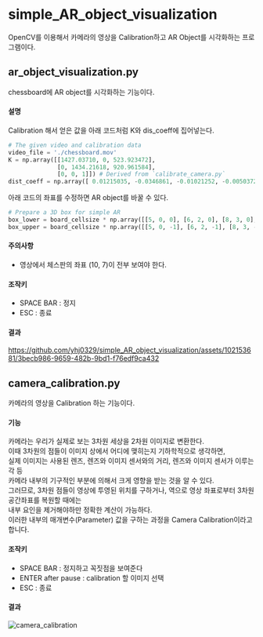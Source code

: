# simple_AR_object_visualization
OpenCV를 이용해서 카메라의 영상을 Calibration하고 AR Object를 시각화하는 프로그램이다.

## ar_object_visualization.py
chessboard에 AR object를 시각화하는 기능이다.

#### 설명
Calibration 해서 얻은 값을 아래 코드처럼 K와 dis_coeff에 집어넣는다.
```python
# The given video and calibration data
video_file = './chessboard.mov'
K = np.array([[1427.03710, 0, 523.923472],
              [0, 1434.21618, 920.961584],
              [0, 0, 1]]) # Derived from `calibrate_camera.py`
dist_coeff = np.array([ 0.01215035, -0.0346861, -0.01021252, -0.0050372, 0.03557859])
```
아래 코드의 좌표를 수정하면 AR object를 바꿀 수 있다.
```python
# Prepare a 3D box for simple AR
box_lower = board_cellsize * np.array([[5, 0, 0], [6, 2, 0], [8, 3, 0], [6, 4, 0], [5, 6, 0], [4, 4, 0], [2, 3, 0], [4, 2, 0]])
box_upper = board_cellsize * np.array([[5, 0, -1], [6, 2, -1], [8, 3, -1], [6, 4, -1], [5, 6, -1], [4, 4, -1], [2, 3, -1], [4, 2, -1]])
```

#### 주의사항
- 영상에서 체스판의 좌표 (10, 7)이 전부 보여야 한다.

#### 조작키
- SPACE BAR : 정지
- ESC : 종료

#### 결과
https://github.com/yhj0329/simple_AR_object_visualization/assets/102153681/3becb986-9659-482b-9bd1-f76edf9ca432

## camera_calibration.py
카메라의 영상을 Calibration 하는 기능이다.

#### 기능
카메라는 우리가 실제로 보는 3차원 세상을 2차원 이미지로 변환한다.  
이때 3차원의 점들이 이미지 상에서 어디에 맺히는지 기하학적으로 생각하면,  
실제 이미지는 사용된 렌즈, 렌즈와 이미지 센서와의 거리, 렌즈와 이미지 센서가 이루는 각 등  
카메라 내부의 기구적인 부분에 의해서 크게 영향을 받는 것을 알 수 있다.  
그러므로, 3차원 점들이 영상에 투영된 위치를 구하거나, 역으로 영상 좌표로부터 3차원 공간좌표를 복원할 때에는  
내부 요인을 제거해야하만 정확한 계산이 가능하다.  
이러한 내부의 매개변수(Parameter) 값을 구하는 과정을 Camera Calibration이라고 합니다.

#### 조작키
- SPACE BAR : 정지하고 꼭짓점을 보여준다
- ENTER after pause : calibration 할 이미지 선택
- ESC : 종료

#### 결과
![camera_calibration](https://github.com/yhj0329/simple_AR_object_visualization/assets/102153681/5ee21e42-70ce-4c37-866b-f3371c7a561b)

